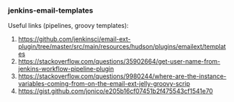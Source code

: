 ### jenkins-email-templates

Useful links (pipelines, groovy templates): 

1) https://github.com/jenkinsci/email-ext-plugin/tree/master/src/main/resources/hudson/plugins/emailext/templates
2) https://stackoverflow.com/questions/35902664/get-user-name-from-jenkins-workflow-pipeline-plugin
3) https://stackoverflow.com/questions/9980244/where-are-the-instance-variables-coming-from-on-the-email-ext-jelly-groovy-scrip
4) https://gist.github.com/jonico/e205b16cf07451b2f475543cf1541e70